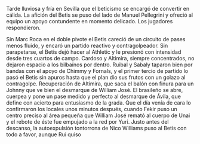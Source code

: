 
Tarde lluviosa y fría en Sevilla que el beticismo se encargó de convertir en cálida. La afición del Betis se puso del lado de Manuel Pellegrini y ofreció al equipo un apoyo contundente en momento delicado. Los jugadores respondieron.

Sin Marc Roca en el doble pivote el Betis careció de un circuito de pases menos fluido, y encaró un partido reactivo y contragolpeador. Sin parapetarse, el Betis dejó hacer al Athletic y le presionó con intensidad desde tres cuartos de campo. Cardoso y Altimira, siempre concentrados, no dejaron espacio a los bilbaínos por dentro. Ruibal y Sabaly taparon bien por bandas con el apoyo de Chimmy y Fornals, y el primer tercio de partido lo pasó el Betis sin apuros hasta que el plan dio sus frutos con un golazo al contragolpe. Recuperación de Altimira, que saca el balón con finura para un Johnny que ve bien el desmarque de William José. El brasileño se abre, cuerpea y pone un pase medido y perfecto al desmarque de Ávila, que define con acierto para entusiasmo de la grada. Que el día venía de cara lo confirmaron los locales unos minutos después, cuando Fekir puso un centro preciso al área pequeña que William José remató al cuerpo de Unai y el rebote de éste fue empujado a la red por Yuri. Justo antes del descanso, la autoexpulsión tontorrona de Nico Williams puso al Betis con todo a favor, aunque Rui quiso 




